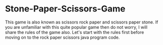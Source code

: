 # Stone-Paper-Scissors-Game
This game is also known as scissors rock paper and scissors paper stone. If you are unfamiliar with this quite popular game then do not worry, I will share the rules of the game also. Let's start with the rules first before moving on to the rock paper scissors java program code.
